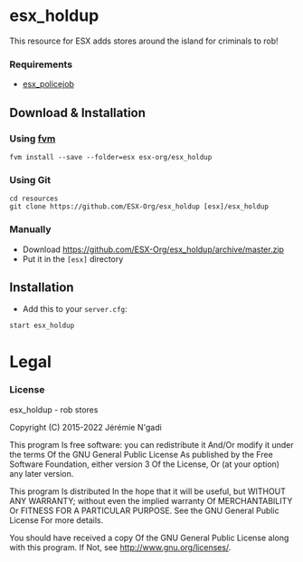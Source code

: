 # esx_holdup
This resource for ESX adds stores around the island for criminals to rob!

### Requirements
- [esx_policejob](https://github.com/ESX-Org/esx_policejob)

## Download & Installation

### Using [fvm](https://github.com/qlaffont/fvm-installer)
```
fvm install --save --folder=esx esx-org/esx_holdup
```

### Using Git
```
cd resources
git clone https://github.com/ESX-Org/esx_holdup [esx]/esx_holdup
```

### Manually
- Download https://github.com/ESX-Org/esx_holdup/archive/master.zip
- Put it in the `[esx]` directory

## Installation
- Add this to your `server.cfg`:

```
start esx_holdup
```

# Legal
### License
esx_holdup - rob stores

Copyright (C) 2015-2022 Jérémie N'gadi

This program Is free software: you can redistribute it And/Or modify it under the terms Of the GNU General Public License As published by the Free Software Foundation, either version 3 Of the License, Or (at your option) any later version.

This program Is distributed In the hope that it will be useful, but WITHOUT ANY WARRANTY; without even the implied warranty Of MERCHANTABILITY Or FITNESS FOR A PARTICULAR PURPOSE. See the GNU General Public License For more details.

You should have received a copy Of the GNU General Public License along with this program. If Not, see http://www.gnu.org/licenses/.